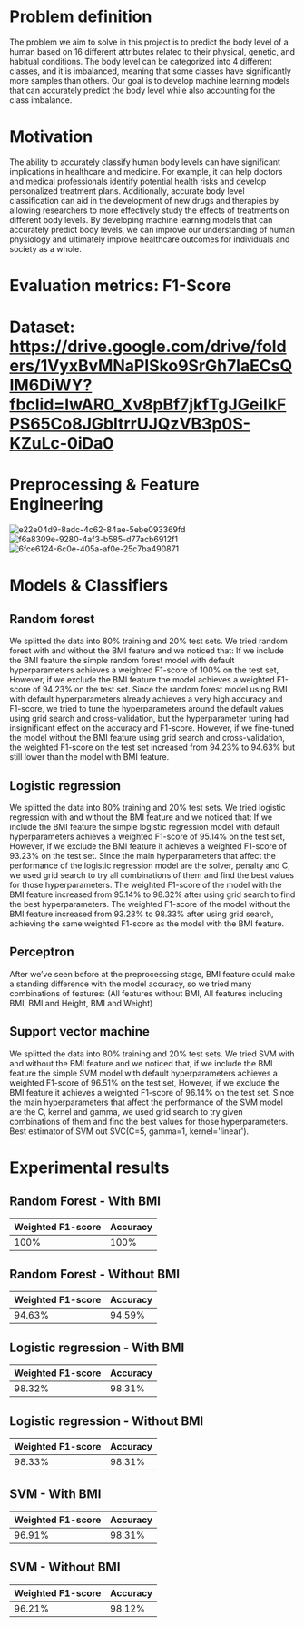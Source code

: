 # Problem definition
The problem we aim to solve in this project is to predict the body level of a human based on 16 different attributes related to their physical, genetic, and habitual conditions. The body level can be categorized into 4 different classes, and it is imbalanced, meaning that some classes have significantly more samples than others. Our goal is to develop machine learning models that can accurately predict the body level while also accounting for the class imbalance.

# Motivation
The ability to accurately classify human body levels can have significant implications in healthcare and medicine. For example, it can help doctors and medical professionals identify potential health risks and develop personalized treatment plans. Additionally, accurate body level classification can aid in the development of new drugs and therapies by allowing researchers to more effectively study the effects of treatments on different body levels. By developing machine learning models that can accurately predict body levels, we can improve our understanding of human physiology and ultimately improve healthcare outcomes for individuals and society as a whole.

# Evaluation metrics: F1-Score

# Dataset: https://drive.google.com/drive/folders/1VyxBvMNaPISko9SrGh7laECsQIM6DiWY?fbclid=IwAR0_Xv8pBf7jkfTgJGeiIkFPS65Co8JGbltrrUJQzVB3p0S-KZuLc-0iDa0

# Preprocessing & Feature Engineering

![e22e04d9-8adc-4c62-84ae-5ebe093369fd](https://github.com/ahmedayman1420/Human-Body-Level-Classification/assets/76254195/8e3dcece-79fd-4cf5-8fdb-44f693531824)
![f6a8309e-9280-4af3-b585-d77acb6912f1](https://github.com/ahmedayman1420/Human-Body-Level-Classification/assets/76254195/bcd7a933-b082-48d8-8110-5d2efd315125)
![6fce6124-6c0e-405a-af0e-25c7ba490871](https://github.com/ahmedayman1420/Human-Body-Level-Classification/assets/76254195/fc34791d-f861-47be-bd2c-430142e4c7eb)

# Models & Classifiers

## Random forest
We splitted the data into 80% training and 20% test sets. We tried random forest with and without the BMI feature and we noticed that: If we include the BMI feature the simple random forest model with default hyperparameters achieves a weighted F1-score of 100% on the test set, However, if we exclude the BMI feature the model achieves a weighted F1-score of 94.23% on the test set. Since the random forest model using BMI with default hyperparameters already achieves a very high accuracy and F1-score, we tried to tune the hyperparameters around the default values using grid search and cross-validation, but the hyperparameter tuning had insignificant effect on the accuracy and F1-score. However, if we fine-tuned the model without the BMI feature using grid search and cross-validation, the weighted F1-score on the test set increased from 94.23% to 94.63% but still lower than the model with BMI feature.

## Logistic regression
We splitted the data into 80% training and 20% test sets. We tried logistic regression with and without the BMI feature and we noticed that: If we include the BMI feature the simple logistic regression model with default hyperparameters achieves a weighted F1-score of 95.14% on the test set, However, if we exclude the BMI feature it achieves a weighted F1-score of 93.23% on the test set. Since the main hyperparameters that affect the performance of the logistic regression model are the solver, penalty and C, we used grid search to try all combinations of them and find the best values for those hyperparameters. The weighted F1-score of the model with the BMI feature increased from 95.14% to 98.32% after using grid search to find the best hyperparameters. The weighted F1-score of the model without the BMI feature increased from 93.23% to 98.33% after using grid search, achieving the same weighted F1-score as the model with the BMI feature.

## Perceptron
After we’ve seen before at the preprocessing stage, BMI feature could make a standing difference with the model accuracy, so we tried many combinations of features: (All features without BMI, All features including BMI, BMI and Height, BMI and Weight)

## Support vector machine
We splitted the data into 80% training and 20% test sets. We tried SVM with and without the BMI feature and we noticed that, if we include the BMI feature the simple SVM model with default hyperparameters achieves a weighted F1-score of 96.51% on the test set, However, if we exclude the BMI feature it achieves a weighted F1-score of 96.14% on the test set. Since the main hyperparameters that affect the performance of the SVM model are the C, kernel and gamma, we used grid search to try given combinations of them and find the best values for those hyperparameters. Best estimator of SVM out SVC(C=5, gamma=1, kernel='linear').

# Experimental results

## Random Forest - With BMI
Weighted F1-score | Accuracy
------------ | -------------
    100%     |     100%
    
## Random Forest - Without BMI
Weighted F1-score | Accuracy
------------ | -------------
    94.63%     |     94.59%

## Logistic regression - With BMI
Weighted F1-score | Accuracy
------------ | -------------
    98.32%   |     98.31%
 
## Logistic regression - Without BMI
Weighted F1-score | Accuracy
------------ | -------------
    98.33%   |    98.31%
 
 ## SVM - With BMI
Weighted F1-score | Accuracy
------------ | -------------
    96.91%   |     98.31%

## SVM - Without BMI
Weighted F1-score | Accuracy
------------ | -------------
    96.21%   |     98.12%


















